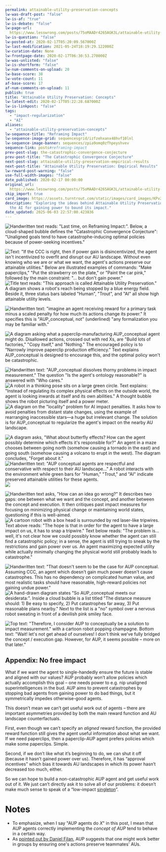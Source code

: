 ```yaml
---
permalink: attainable-utility-preservation-concepts
lw-was-draft-post: "false"
lw-is-af: "true"
lw-is-debate: "false"
lw-page-url: 
  https://www.lesswrong.com/posts/75oMAADr4265AGK3L/attainable-utility-preservation-concepts
lw-is-question: "false"
lw-posted-at: 2020-02-17T05:20:09.567000Z
lw-last-modification: 2021-05-24T18:19:29.122000Z
lw-curation-date: None
lw-frontpage-date: 2020-02-17T06:30:53.270000Z
lw-was-unlisted: "false"
lw-is-shortform: "false"
lw-num-comments-on-upload: 20
lw-base-score: 38
lw-vote-count: 11
af-base-score: 17
af-num-comments-on-upload: 11
publish: true
title: "Attainable Utility Preservation: Concepts"
lw-latest-edit: 2020-02-17T05:22:28.687000Z
lw-is-linkpost: "false"
tags:
  - "impact-regularization"
  - "AI"
aliases:
  - "attainable-utility-preservation-concepts"
lw-sequence-title: "Reframing Impact"
lw-sequence-image-grid: sequencesgrid/izfzehxanx48hvf10lnl
lw-sequence-image-banner: sequences/zpia9omq0zfhpeyshvev
sequence-link: posts#reframing-impact
prev-post-slug: the-catastrophic-convergence-conjecture
prev-post-title: "The Catastrophic Convergence Conjecture"
next-post-slug: attainable-utility-preservation-empirical-results
next-post-title: "Attainable Utility Preservation: Empirical Results"
lw-reward-post-warning: "false"
use-full-width-images: "false"
date_published: 2020-02-17 00:00:00
original_url: 
  https://www.lesswrong.com/posts/75oMAADr4265AGK3L/attainable-utility-preservation-concepts
skip_import: true
card_image: https://assets.turntrout.com/static/images/card_images/KPv2beS.png
description: "Exploring the ideas behind Attainable Utility Preservation: penalize
  the AI for gaining power to bound its impact."
date_updated: 2025-06-03 22:57:00.423836
---
```







![Handwritten text reads: "Last time, on Reframing Impact:". Below, a cloud-shaped bubble defines the "Catastrophic Convergence Conjecture": "Unaligned goals tend to have catastrophe-inducing optimal policies because of power-seeking incentives."](https://assets.turntrout.com/static/images/posts/hTnYTsJ.avif)

![Text: "If the CCC is right, then _if_ power gain is disincentivized, the agent isn't incentivized to overfit and disrupt our AU landscape. Without even knowing who we are or what we want, the agent's actions preserve our attainable utilities." Below are illustrated examples of commands: "Make paperclips," "Put the strawberry on the plate," or "Paint the car pink," followed by the main constraint: "... but don't gain power."](https://assets.turntrout.com/static/images/posts/gwVocUy.avif) ![Title text reads: "This approach is called Attainable Utility Preservation." A diagram shows a robot's reach being stopped by a blue energy field. Beside it, three status bars labeled "Human", "Trout", and "AI" all show high attainable utility levels.](https://assets.turntrout.com/static/images/posts/KPv2beS.avif)

![Handwritten text: "imagine an agent receiving reward for a primary task minus a scaled penalty for how much its actions change its power." It specifies this is "AUP_conceptual, not" (underlined) "any formalization you may be familiar with."](https://assets.turntrout.com/static/images/posts/MYNBKOe.avif)

![A diagram asking what a paperclip-manufacturing AUP_conceptual agent might do. Disallowed actions, crossed out with red Xs, are "Build lots of factories," "Copy itself," and "Nothing." The encouraged policy is to "Narrowly improve paperclip production efficiency." Text explains AUP_conceptual is designed to encourage this, and the optimal policy won't be catastrophic.](https://assets.turntrout.com/static/images/posts/ZK2qYPZ.avif)

![Handwritten text: "AUP_conceptual dissolves thorny problems in impact measurement." The question "Is the agent's ontology reasonable?" is answered with "Who cares."](https://assets.turntrout.com/static/images/posts/lk8Keid.avif) ![A robot in a thinking pose sits on a large green circle. Text explains: "Instead of regulating its complex physical effects on the outside world, the agent is looking inwards at itself and its own abilities." A thought bubble shows the robot picturing itself and a power meter.](https://assets.turntrout.com/static/images/posts/kMBZK6d.avif) ![A diagram on the "locality" problem for AI impact penalties. It asks how to avoid penalties from distant state changes, using the example of rearranging inaccessible stars—a huge but irrelevant change. The solution is for AUP_conceptual to regularize the agent's impact on the nearby AU landscape.](https://assets.turntrout.com/static/images/posts/FXlUiYj.avif)

![A diagram asks, "What about butterfly effects? How can the agent possibly determine which effects it's responsible for?" An agent in a maze chooses between going north (somehow causing a tornado in the east) and going south (somehow causing a volcano to erupt in the west). The diagram concludes, "Forget about it."](https://assets.turntrout.com/static/images/posts/hHVvk0Q.avif) ![Handwritten text: "AUP conceptual agents are respectful and conservative with respect to their AU landscape..." A robot interacts with the environment while green bars for "Human," "Trout," and "AI" indicate preserved attainable utilities for these agents.](https://assets.turntrout.com/static/images/posts/3NMSHHl.avif) ![](https://assets.turntrout.com/static/images/posts/BtzHnUq.avif)

![Handwritten text asks, "How can an idea go wrong?" It describes two gaps: one between what we want and the concept, and another between the concept and execution. It then critiques past impact measures for focusing on minimizing physical change or maintaining world states, questioning if this is well-aimed.](https://assets.turntrout.com/static/images/posts/MzW64A5.avif) ![A cartoon robot with a box head is surrounded by red laser-like tripwires. Text above reads: "The hope is that in order for the agent to have a large impact on us, it has to snap a tripwire." Text below reads: "The problem is... well, it's not clear how we could possibly know whether the agent can still find a catastrophic policy; in a sense, the agent is still trying to sneak by the restrictions and gain power over us. An agent maximizing expected utility while actually minimally changing the physical world still probably leads to catastrophe."](https://assets.turntrout.com/static/images/posts/mOWK65o.avif)

![Handwritten text: "That doesn't seem to be the case for AUP conceptual. Assuming CCC, an agent which doesn't gain much power doesn't cause catastrophes. This has no dependency on complicated human value, and most realistic tasks should have reasonable, high-reward policies not gaining undue power."](https://assets.turntrout.com/static/images/posts/VDQiChW.avif) ![A hand-drawn diagram states "So AUP_conceptual meets our desiderata:". Inside a cloud bubble is a list titled "The distance measure should: 1) Be easy to specify, 2) Put catastrophes far away, 3) Put reasonable plans nearby." Next to the list is a "no" symbol over a nervous robot sweating in front of a devilish pink smiley face.](https://assets.turntrout.com/static/images/posts/jtxMXJe.avif)

![Top text: "Therefore, I consider AUP to conceptually be a solution to impact measurement." with a cartoon robot popping champagne. Bottom text: "Wait! let's not get ahead of ourselves! I don't think we've fully bridged the concept / execution gap. However, for AUP, it seems possible – more on that later."](https://assets.turntrout.com/static/images/posts/7KcMK3J.avif)

## Appendix: No free impact

What if we want the agent to single-handedly ensure the future is stable and aligned with our values? AUP probably won’t allow policies which actually accomplish this goal – one needs power to e.g. nip unaligned superintelligences in the bud. AUP aims to prevent catastrophes by stopping bad agents from gaining power to do bad things, but it symmetrically impedes otherwise-good agents.

This doesn’t mean we can’t get useful work out of agents – there are important asymmetries provided by both the main reward function and AU landscape counterfactuals.

First, even though we can’t specify an _aligned_ reward function, the provided reward function still gives the agent useful information about what we want. If we need paperclips, then a paperclip-AUP agent prefers policies which make some paperclips. Simple.

Second, if we don’t like what it’s beginning to do, we can shut it off (because it hasn’t gained power over us). Therefore, it has “approval incentives” which bias it towards AU landscapes in which its power hasn’t decreased too much, either.

So we can hope to build a non-catastrophic AUP agent and get useful work out of it. We just can’t directly ask it to solve all of our problems: it doesn’t make much sense to speak of a “low-impact [singleton](https://lesswrong.com/tag/singleton)”.

# Notes

- To emphasize, when I say "AUP agents do $X$" in this post, I mean that AUP agents correctly implementing the _concept of AUP_ tend to behave in a certain way.
- As [pointed out by Daniel Filan](https://www.lesswrong.com/posts/yEa7kwoMpsBgaBCgb/towards-a-new-impact-measure#jJrCTRwTZDZDc3XLx), AUP suggests that one might work better in groups by ensuring one's actions preserve teammates' AUs.
